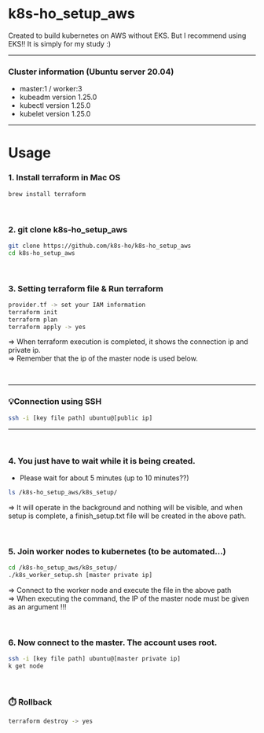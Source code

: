 # k8s-ho_setup_aws
Created to build kubernetes on AWS without EKS. But I recommend using EKS!! It is simply for my study :)

---
### Cluster information (Ubuntu server 20.04)
- master:1 / worker:3
- kubeadm version 1.25.0 
- kubectl version 1.25.0
- kubelet version 1.25.0

---
# Usage 

### 1. Install terraform in Mac OS
```bash
brew install terraform
```
      
<br/>      
       
### 2. git clone k8s-ho_setup_aws
```bash
git clone https://github.com/k8s-ho/k8s-ho_setup_aws
cd k8s-ho_setup_aws
```
  
<br/>      

  
### 3. Setting terraform file & Run terraform
```bash
provider.tf -> set your IAM information
terraform init
terraform plan
terraform apply -> yes
```
=> When terraform execution is completed, it shows the connection ip and private ip.   
=> Remember that the ip of the master node is used below.
  
<br/>
  
---
### 💡Connection using SSH
```bash
ssh -i [key file path] ubuntu@[public ip]
```
---
  
<br/>      
  
### 4. You just have to wait while it is being created.  
- Please wait for about 5 minutes (up to 10 minutes??)
```bash
ls /k8s-ho_setup_aws/k8s_setup/
```
=> It will operate in the background and nothing will be visible, and when setup is complete, a finish_setup.txt file will be created in the above path.
  
<br/>      
  
### 5. Join worker nodes to kubernetes (to be automated...)
```bash
cd /k8s-ho_setup_aws/k8s_setup/
./k8s_worker_setup.sh [master private ip]
``` 
=> Connect to the worker node and execute the file in the above path     
=> When executing the command, the IP of the master node must be given as an argument !!!
  
<br/>        


### 6. Now connect to the master. The account uses root.
```bash
ssh -i [key file path] ubuntu@[master private ip]
k get node
```   

<br/>        
  
### ⏱️ Rollback
```bash
terraform destroy -> yes
```
